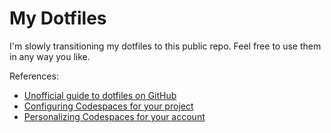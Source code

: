 # My Dotfiles

I'm slowly transitioning my dotfiles to this public repo. Feel free to use them in any way you like.

References:
- [Unofficial guide to dotfiles on GitHub](https://dotfiles.github.io/tutorials/)
- [Configuring Codespaces for your project](https://docs.github.com/en/github/developing-online-with-codespaces/configuring-codespaces-for-your-project)
- [Personalizing Codespaces for your account](https://docs.github.com/en/github/developing-online-with-codespaces/personalizing-codespaces-for-your-account)
